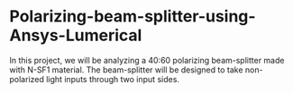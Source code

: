 # Polarizing-beam-splitter-using-Ansys-Lumerical
In this project, we will be analyzing a 40:60 polarizing beam-splitter made with N-SF1 material. The beam-splitter will be designed to take non-polarized light inputs through two input sides. 
